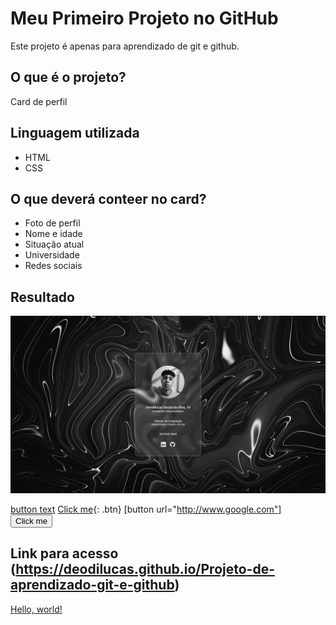 # Meu Primeiro Projeto no GitHub

Este projeto é apenas para aprendizado de git e github.

## O que é o projeto?
Card de perfil

## Linguagem utilizada
* HTML
* CSS

## O que deverá conteer no card?
* Foto de perfil
* Nome e idade
* Situação atual
* Universidade
* Redes sociais

## Resultado
 ![alt](assets/print.png)

 [button text‌](https://eddymens.com)
 [Click me](http://www.google.com){: .btn}
 [button url="http://www.google.com"]
 <button name="button" onclick="http://www.google.com">Click me</button>
 
 ## Link para acesso (https://deodilucas.github.io/Projeto-de-aprendizado-git-e-github)
 <a href="https://deodilucas.github.io/Projeto-de-aprendizado-git-e-github/" target="_blank">Hello, world!</a>
